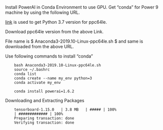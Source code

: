 
Install PowerAI in Conda Environment to use  GPU. Get “conda” for Power 9 machine by using the following URL.

[link]( https://www.anaconda.com/distribution/#linux )  is used to get   Python 3.7 version  for ppc64le.

Download ppc64le version from the above Link.

File name is  $ Anaconda3-2019.10-Linux-ppc64le.sh  $ and same is  downloaded from the above URL. 

Use following commands to install “conda” 


		bash Anaconda3-2019.10-Linux-ppc64le.sh
		source ~/.bashrc
		conda list
		conda create --name my_env python=3
		conda activate my_env
	
		conda install powerai=1.6.2
	
Downloading and Extracting Packages

		tensorboard-1.15.0   | 3.8 MB	| ##### | 100%
		| ############# | 100%
		Preparing transaction: done
		Verifying transaction: done

